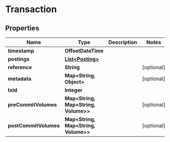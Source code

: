 

# Transaction


## Properties

| Name | Type | Description | Notes |
|------------ | ------------- | ------------- | -------------|
|**timestamp** | **OffsetDateTime** |  |  |
|**postings** | [**List&lt;Posting&gt;**](Posting.md) |  |  |
|**reference** | **String** |  |  [optional] |
|**metadata** | **Map&lt;String, Object&gt;** |  |  [optional] |
|**txid** | **Integer** |  |  |
|**preCommitVolumes** | **Map&lt;String, Map&lt;String, Volume&gt;&gt;** |  |  [optional] |
|**postCommitVolumes** | **Map&lt;String, Map&lt;String, Volume&gt;&gt;** |  |  [optional] |



